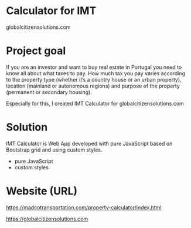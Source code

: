 # Calculator for IMT
globalcitizensolutions.com

# Project goal
If you are an investor and want to buy real estate in Portugal you need to know all about what taxes to pay. How much tax you pay varies according to the property type (whether it’s a country house or an urban property), location (mainland or autonomous regions) and purpose of the property (permanent or secondary housing).

Especially for this, I created IMT Calculator for globalcitizensolutions.com

# Solution
IMT Calculator is Web App developed with pure JavaScript based on Bootstrap grid and using custom styles.
- pure JavaScript
- custom styles

# Website (URL)
https://madcotransportation.com/property-calculator/index.html

https://globalcitizensolutions.com
